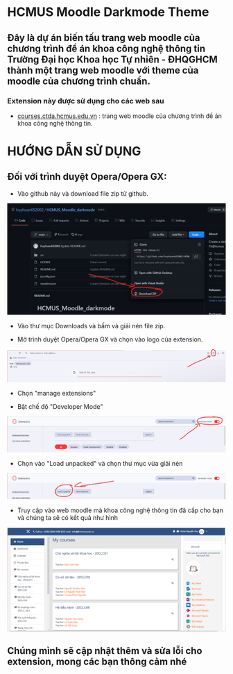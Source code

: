 # HCMUS Moodle Darkmode Theme 

## Đây là dự án biến tấu trang web moodle của chương trình đề án khoa công nghệ thông tin Trường Đại học Khoa học Tự nhiên - ĐHQGHCM thành một trang web moodle với theme của moodle của chương trình chuẩn.

### Extension này được sử dụng cho các web sau

- [courses.ctda.hcmus.edu.vn]() : trang web moodle của chương trình đề án khoa công nghệ thông tin.

# HƯỚNG DẪN SỬ DỤNG

## Đối với trình duyệt Opera/Opera GX:
- Vào github này và download file zip tử github.

![download](img/downloadgit.png)

- Vào thư mục Downloads và bấm và giải nén file zip.

- Mở trình duyệt Opera/Opera GX và chọn vào logo của extension.

![opera](img/operaex.png)

- Chọn "manage extensions"

- Bật chế độ "Developer Mode"

![devmode](img/devmode.png)

- Chọn vào "Load unpacked" và chọn thư mục vừa giải nén

![load](img/load.png)

- Truy cập vào web moodle mà khoa công nghệ thông tin đã cấp cho bạn và chúng ta sẽ có kết quả như hình

![result](img/result.png)

## Chúng mình sẽ cập nhật thêm và sửa lỗi cho extension, mong các bạn thông cảm nhé




